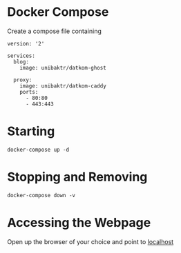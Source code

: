 # Docker Compose

Create a compose file containing

```
version: '2'

services:
  blog:
    image: unibaktr/datkom-ghost

  proxy:
    image: unibaktr/datkom-caddy
    ports:
      - 80:80
      - 443:443
```

# Starting

```
docker-compose up -d
```

# Stopping and Removing

```
docker-compose down -v
```

# Accessing the Webpage

Open up the browser of your choice and point to [localhost](http://localhost)
